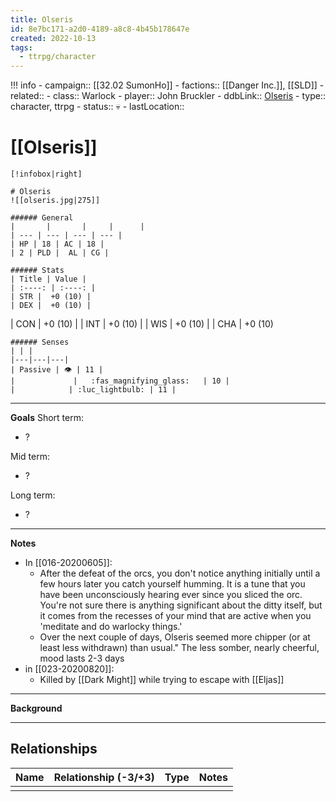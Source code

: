 ```yaml
---
title: Olseris
id: 8e7bc171-a2d0-4189-a8c8-4b45b178647e
created: 2022-10-13
tags:
  - ttrpg/character
---
```


!!! info
    - campaign:: [[32.02 SumonHo]]
    - factions:: [[Danger Inc.]], [[SLD]]
    - related::
    - class:: Warlock
    - player:: John Bruckler
    - ddbLink:: [Olseris](https://www.dndbeyond.com/characters/59424157)
    - type:: character, ttrpg
    - status:: 💀
    - lastLocation::

# [[Olseris]]

    [!infobox|right]

    # Olseris
    ![[olseris.jpg|275]]

    ###### General
    |       |       |     |      |
    | --- | --- | --- | --- |
    | HP | 18 | AC | 18 |
    | 2 | PLD |  AL | CG |

    ###### Stats
    | Title | Value |
    | :----: | :----: |
    | STR |  +0 (10) |
    | DEX |  +0 (10) |
 | CON | +0 (10) |
    | INT | +0 (10) |
    | WIS | +0 (10) |
    | CHA | +0 (10)

    ###### Senses
    | | |
    |---|---|---|
    | Passive | 👁️ | 11 |
    |             |   :fas_magnifying_glass:   | 10 |
    |            | :luc_lightbulb: | 11 |

---
**Goals**
Short term:
 - ?

Mid term:
- ?

Long term:
- ?
---
**Notes**
- In [[016-20200605]]:
    - After the defeat of the orcs, you don't notice anything initially until a few hours later you catch yourself humming. It is a tune that you have been unconsciously hearing ever since you sliced the orc. You're not sure there is anything significant about the ditty itself, but it comes from the recesses of your mind that are active when you 'meditate and do warlocky things.'
    - Over the next couple of days, Olseris seemed more chipper (or at least less withdrawn) than usual." The less somber, nearly cheerful, mood lasts 2-3 days
- in [[023-20200820]]:
    - Killed by [[Dark Might]] while trying to escape with [[Eljas]]

---
**Background**

---

## Relationships

| Name    | Relationship (-3/+3) | Type | Notes  |
| ------- | :------------------: | ---- | ------ |
|         |                      |      |        |  


